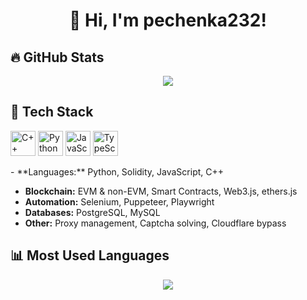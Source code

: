 
<h1 align="center">👋 Hi, I'm pechenka232!</h1>



## 🔥 GitHub Stats
<p align="center">
  <img src="https://github-readme-stats.vercel.app/api?username=pechenka232&show_icons=true&theme=tokyonight&bg_color=0a0e14&text_color=ffffff&icon_color=32cd32&timestamp=1710760800" />
</p>




## 🚀 Tech Stack  
<p align="left">
  <img src="https://cdn.jsdelivr.net/gh/devicons/devicon/icons/cplusplus/cplusplus-original.svg" alt="C++" width="40" height="40"/>
  <img src="https://cdn.jsdelivr.net/gh/devicons/devicon/icons/python/python-original.svg" alt="Python" width="40" height="40"/>
  <img src="https://cdn.jsdelivr.net/gh/devicons/devicon/icons/javascript/javascript-original.svg" alt="JavaScript" width="40" height="40"/>
  <img src="https://cdn.jsdelivr.net/gh/devicons/devicon/icons/typescript/typescript-original.svg" alt="TypeScript" width="40" height="40"/>
</p>


</p>
- **Languages:** Python, Solidity, JavaScript, C++  

- **Blockchain:** EVM & non-EVM, Smart Contracts, Web3.js, ethers.js  
- **Automation:** Selenium, Puppeteer, Playwright  
- **Databases:** PostgreSQL, MySQL  
- **Other:** Proxy management, Captcha solving, Cloudflare bypass  

## 📊 Most Used Languages
<p align="center">
  <img src="https://github-readme-stats.vercel.app/api/top-langs/?username=pechenka232&layout=compact&theme=tokyonight" />
</p>


